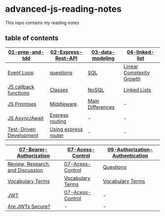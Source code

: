 # advanced-js-reading-notes

This repo contains my reading notes

## table of contents

| [01-prep-and-tdd](./01-prep-and-tdd.md)| [02-Express-Rest-API](./02-Express-REST-API.md) | [03-data-modeling](./03-data-modeling.md) | [04-linked-list](./04-linked-lists.md) | 
| --------- | --------- | --------- | --------- |
| [Event Loop](./01-prep-and-tdd.md#event-loop) | [questions](./02-Express-REST-API.md#questions) | [SQL](./03-data-modeling.md#what-is-sql) | [Linear Complexity Growth](./04-linked-lists.md#linear-complexity-growth) | [Authentication](./05-Authentication.md#authentication) |
| [JS callback functions](./01-prep-and-tdd.md#js-callback-functions) | [Classes](./02-Express-REST-API.md#classes) | [NoSQL](./03-data-modeling.md#what-is-nosql-mongodb) | [Linked Lists](./04-linked-lists.md#linked-list) | [Securing Passwords](./05-Authentication.md#securing-passwords) |
| [JS Promises](./01-prep-and-tdd.md#js-promises) | [Middleware](./02-Express-REST-API.md#middleware) | [Main Differences](./03-data-modeling.md#main-differences) | - | [Authentication attacks](./05-Authentication.md#authentication-attacks) |
| [JS Async/Await](./01-prep-and-tdd.md#js-asyncawait) | [Express routing](./02-Express-REST-API.md#express-routing) | - | -  | [Basic Access Authentication](./05-Authentication.md#basic-access-authentication) |
| [Test-Driven Development](./01-prep-and-tdd.md#test-driven-development) | [Using express router](./02-Express-REST-API.md#using-express-router) | -  | - | [OWASP & bcrypt](./05-Authentication.md#owasp-auth-cheatsheet) |

| [07-Bearer-Authorization](./07-Bearer-Authorization.md)| [07-Acess-Control](./08-Access-Control.md) | [09-Authorization-Authentication](./09-Authorization-Authentication.md)|
| --------- | --------- | --------- |
| [Review, Research, and Discussion](./07-Bearer-Authorization.md)| [07-Acess-Control](./08-Access-Control.md#acess-control--access-control-list-acl) | [Questions](./09-Authorization-Authentication.md#review-research-and-discussion)|
| [Vocabulary Terms](./07-Bearer-Authorization.md#vocabulary-terms)| [Vocabulary Terms](./08-Access-Control.md#review-research-and-discussion) | [Vocabulary Terms](./09-Authorization-Authentication.md#vocabulary-terms)|
| [JWT](./07-Bearer-Authorization.md#jwt)| [07-Acess-Control](./08-Access-Control.md#bookmarks) | - |
| [Are JWTs Secure?](./07-Bearer-Authorization.md#are-jwts-secure)| - | - |
